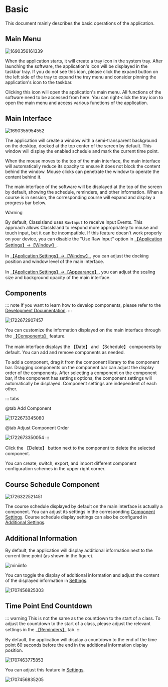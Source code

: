 # Basic

This document mainly describes the basic operations of the application.

## Main Menu

![1690356161339](image/basic/1690356161339.png)

When the application starts, it will create a tray icon in the system tray. After launching the software, the application's icon will be displayed in the taskbar tray. If you do not see this icon, please click the expand button on the left side of the tray to expand the tray menu and consider pinning the application's icon to the taskbar.

Clicking this icon will open the application's main menu. All functions of the software need to be accessed from here. You can right-click the tray icon to open the main menu and access various functions of the application.

## Main Interface

![1690355954552](image/basic/1690355954552.png)

The application will create a window with a semi-transparent background on the desktop, docked at the top center of the screen by default. This window will display the enabled schedule and mark the current time point.

When the mouse moves to the top of the main interface, the main interface will automatically reduce its opacity to ensure it does not block the content behind the window. Mouse clicks can penetrate the window to operate the content behind it.

The main interface of the software will be displayed at the top of the screen by default, showing the schedule, reminders, and other information. When a course is in session, the corresponding course will expand and display a progress bar below.
> [!warning]
> By default, ClassIsland uses `RawInput` to receive Input Events. This approach allows ClassIsland to respond more appropriately to mouse and touch input, but it can be incompatible. If this feature doesn't work properly on your device, you can disable the "Use Raw Input" option in [【Application Settings】→【Window】](classisland://app/settings/window).

In [【Application Settings】→【Window】](classisland://app/settings/window), you can adjust the docking position and window level of the main interface.

In [【Application Settings】→【Appearance】](classisland://app/settings/appearance), you can adjust the scaling size and background opacity of the main interface.

## Components

::: note
If you want to learn how to develop components, please refer to the [Development Documentation](../dev/components.md).
:::

![1722672907457](image/basic/1722672907457.png)

You can customize the information displayed on the main interface through the [【Components】](classisland://app/settings/components) feature.

The main interface displays the 【Date】 and 【Schedule】 components by default. You can add and remove components as needed.

To add a component, drag it from the component library to the component bar. Dragging components on the component bar can adjust the display order of the components. After selecting a component on the component bar, if the component has settings options, the component settings will automatically be displayed. Component settings are independent of each other.

::: tabs

@tab Add Component

![1722673345080](image/basic/1722673345080.png)

@tab Adjust Component Order

![1722673350054](image/basic/1722673350054.png)
:::

Click the 【Delete】 button next to the component to delete the selected component.

You can create, switch, export, and import different component configuration schemes in the upper right corner.

## Course Schedule Component

![1726322521451](image/basic/1726322521451.png)

The course schedule displayed by default on the main interface is actually a component. You can adjust its settings in the corresponding [Component Settings](classisland://app/settings/components). Course schedule display settings can also be configured in [Additional Settings](../advanced.md#Additional-Settings).

## Additional Information

By default, the application will display additional information next to the current time point (as shown in the figure).

![miniinfo](image/basic/miniinfo.png)

You can toggle the display of additional information and adjust the content of the displayed information in [Settings](classisland://app/settings/general).

![1707456825303](image/basic/1707456825303.png)

## Time Point End Countdown

::: warning 
This is not the same as the countdown to the start of a class. To adjust the countdown to the start of a class, please adjust the relevant settings in the [【Reminders】](classisland://app/settings/notification/08F0D9C3-C770-4093-A3D0-02F3D90C24BC) tab.
:::

By default, the application will display a countdown to the end of the time point 60 seconds before the end in the additional information display position.

![1707463775853](image/basic/1707463775853.png)

You can adjust this feature in [Settings](classisland://app/settings/general).

![1707456835205](image/basic/1707456835205.png)

